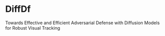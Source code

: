 # DiffDf
Towards Effective and Efficient Adversarial Defense with Diffusion Models for Robust Visual Tracking
